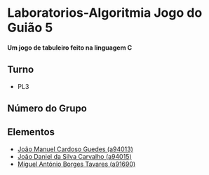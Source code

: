 # Laboratorios-Algoritmia Jogo do Guião 5
#### Um jogo de tabuleiro feito na linguagem C 

## Turno
  * PL3
## Número do Grupo
## Elementos 
  * [João Manuel Cardoso Guedes (a94013)](https://github.com/FrancesinhaMan)
  * [João Daniel da Silva Carvalho (a94015)](https://github.com/joodanic)
  * [Miguel António Borges Tavares (a91690)](https://github.com/Miggs7)


